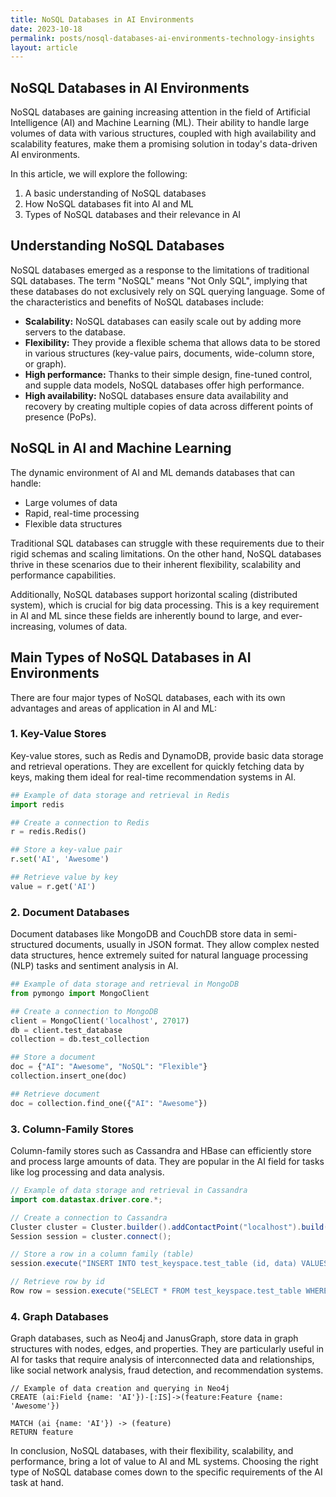 ```yaml
---
title: NoSQL Databases in AI Environments
date: 2023-10-18
permalink: posts/nosql-databases-ai-environments-technology-insights
layout: article
---
```


## NoSQL Databases in AI Environments

NoSQL databases are gaining increasing attention in the field of Artificial Intelligence (AI) and Machine Learning (ML). Their ability to handle large volumes of data with various structures, coupled with high availability and scalability features, make them a promising solution in today's data-driven AI environments.

In this article, we will explore the following:

1. A basic understanding of NoSQL databases
2. How NoSQL databases fit into AI and ML
3. Types of NoSQL databases and their relevance in AI

## Understanding NoSQL Databases

NoSQL databases emerged as a response to the limitations of traditional SQL databases. The term "NoSQL" means "Not Only SQL", implying that these databases do not exclusively rely on SQL querying language. Some of the characteristics and benefits of NoSQL databases include:

- **Scalability:** NoSQL databases can easily scale out by adding more servers to the database.
- **Flexibility:** They provide a flexible schema that allows data to be stored in various structures (key-value pairs, documents, wide-column store, or graph).
- **High performance:** Thanks to their simple design, fine-tuned control, and supple data models, NoSQL databases offer high performance.
- **High availability:** NoSQL databases ensure data availability and recovery by creating multiple copies of data across different points of presence (PoPs).

## NoSQL in AI and Machine Learning

The dynamic environment of AI and ML demands databases that can handle:

- Large volumes of data
- Rapid, real-time processing
- Flexible data structures

Traditional SQL databases can struggle with these requirements due to their rigid schemas and scaling limitations. On the other hand, NoSQL databases thrive in these scenarios due to their inherent flexibility, scalability and performance capabilities.

Additionally, NoSQL databases support horizontal scaling (distributed system), which is crucial for big data processing. This is a key requirement in AI and ML since these fields are inherently bound to large, and ever-increasing, volumes of data.

## Main Types of NoSQL Databases in AI Environments

There are four major types of NoSQL databases, each with its own advantages and areas of application in AI and ML:

### 1. Key-Value Stores

Key-value stores, such as Redis and DynamoDB, provide basic data storage and retrieval operations. They are excellent for quickly fetching data by keys, making them ideal for real-time recommendation systems in AI.

```python
## Example of data storage and retrieval in Redis
import redis

## Create a connection to Redis
r = redis.Redis()

## Store a key-value pair
r.set('AI', 'Awesome')

## Retrieve value by key
value = r.get('AI')
```

### 2. Document Databases

Document databases like MongoDB and CouchDB store data in semi-structured documents, usually in JSON format. They allow complex nested data structures, hence extremely suited for natural language processing (NLP) tasks and sentiment analysis in AI.

```python
## Example of data storage and retrieval in MongoDB
from pymongo import MongoClient

## Create a connection to MongoDB
client = MongoClient('localhost', 27017)
db = client.test_database
collection = db.test_collection

## Store a document
doc = {"AI": "Awesome", "NoSQL": "Flexible"}
collection.insert_one(doc)

## Retrieve document
doc = collection.find_one({"AI": "Awesome"})
```

### 3. Column-Family Stores

Column-family stores such as Cassandra and HBase can efficiently store and process large amounts of data. They are popular in the AI field for tasks like log processing and data analysis.

```java
// Example of data storage and retrieval in Cassandra
import com.datastax.driver.core.*;

// Create a connection to Cassandra
Cluster cluster = Cluster.builder().addContactPoint("localhost").build();
Session session = cluster.connect();

// Store a row in a column family (table)
session.execute("INSERT INTO test_keyspace.test_table (id, data) VALUES (1, 'AwesomeAI')");

// Retrieve row by id
Row row = session.execute("SELECT * FROM test_keyspace.test_table WHERE id = 1").one();
```

### 4. Graph Databases

Graph databases, such as Neo4j and JanusGraph, store data in graph structures with nodes, edges, and properties. They are particularly useful in AI for tasks that require analysis of interconnected data and relationships, like social network analysis, fraud detection, and recommendation systems.

```cypher
// Example of data creation and querying in Neo4j
CREATE (ai:Field {name: 'AI'})-[:IS]->(feature:Feature {name: 'Awesome'})

MATCH (ai {name: 'AI'}) -> (feature)
RETURN feature
```

In conclusion, NoSQL databases, with their flexibility, scalability, and performance, bring a lot of value to AI and ML systems. Choosing the right type of NoSQL database comes down to the specific requirements of the AI task at hand.

